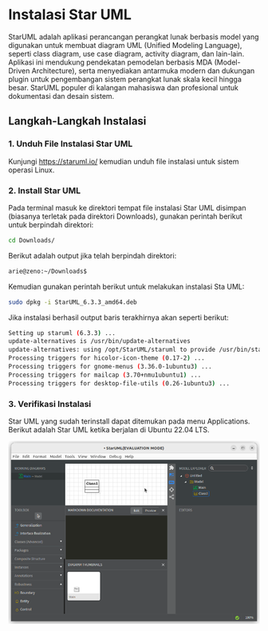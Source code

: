 # Instalasi Star UML
StarUML adalah aplikasi perancangan perangkat lunak berbasis model yang digunakan untuk membuat diagram UML (Unified Modeling Language), seperti class diagram, use case diagram, activity diagram, dan lain-lain. Aplikasi ini mendukung pendekatan pemodelan berbasis MDA (Model-Driven Architecture), serta menyediakan antarmuka modern dan dukungan plugin untuk pengembangan sistem perangkat lunak skala kecil hingga besar. StarUML populer di kalangan mahasiswa dan profesional untuk dokumentasi dan desain sistem.
## Langkah-Langkah Instalasi
### 1. Unduh File Instalasi Star UML
Kunjungi https://staruml.io/ kemudian unduh file instalasi untuk sistem operasi Linux.

### 2. Install Star UML
Pada terminal masuk ke direktori tempat file instalasi Star UML disimpan (biasanya terletak pada direktori Downloads), gunakan perintah berikut untuk berpindah direktori: 
```bash
cd Downloads/
```
Berikut adalah output jika telah berpindah direktori:
```bash
arie@zeno:~/Downloads$ 
```
Kemudian gunakan perintah berikut untuk melakukan instalasi Sta UML:
```bash
sudo dpkg -i StarUML_6.3.3_amd64.deb
```
Jika instalasi berhasil output baris terakhirnya akan seperti berikut:
```bash
Setting up staruml (6.3.3) ...
update-alternatives is /usr/bin/update-alternatives
update-alternatives: using /opt/StarUML/staruml to provide /usr/bin/staruml (staruml) in auto mode
Processing triggers for hicolor-icon-theme (0.17-2) ...
Processing triggers for gnome-menus (3.36.0-1ubuntu3) ...
Processing triggers for mailcap (3.70+nmu1ubuntu1) ...
Processing triggers for desktop-file-utils (0.26-1ubuntu3) ...
```
### 3. Verifikasi Instalasi
Star UML yang sudah terinstall dapat ditemukan pada menu Applications. 
Berikut adalah Star UML ketika berjalan di Ubuntu 22.04 LTS.

![icon](img/staruml_run.png)
